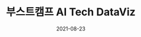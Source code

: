 ---
title:  "부스트캠프 AI Tech DataViz"
excerpt: "Sstage : 시각화"
categories:
  - Sstage
tags:
  - [sstage]
toc: true
toc_sticky: false
date: 2021-08-23
author_profile: false
---